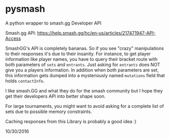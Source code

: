 # pysmash
A python wrapper to smash.gg Developer API

Smash.gg API: https://help.smash.gg/hc/en-us/articles/217471947-API-Access

SmashGG's API is completely bananas. So if you see "crazy" manipulations to their responses it's due
to their insanity. For instance, to get player information like player names, you have to query their bracket
route with both parameters of `sets` and `entrants`. Just asking for `entrants` does NOT give you a players
information. In addition when both parameters are set, this information gets dumped into a mysteriously named `mutations` field that holds `contactInfo`.

I like smash.GG and what they do for the smash community but I hope they get their developers API into better shape soon.

For large tournaments, you might want to avoid asking for a complete list of sets due to possible memory constraints.

Caching responses from this Library is probably a good idea :)

10/30/2016

